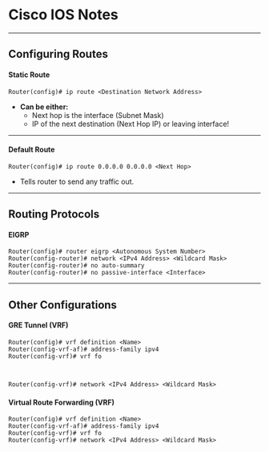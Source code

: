 # Cisco IOS Notes
___

## Configuring Routes
#### Static Route
```
Router(config)# ip route <Destination Network Address>
```
  - **Can be either:**
    - Next hop is the interface (Subnet Mask)
    - IP of the next destination (Next Hop IP) or leaving interface!
___
#### Default Route
```
Router(config)# ip route 0.0.0.0 0.0.0.0 <Next Hop>
```
- Tells router to send any traffic out.
___
## Routing Protocols
#### EIGRP
```
Router(config)# router eigrp <Autonomous System Number>
Router(config-router)# network <IPv4 Address> <Wildcard Mask>
Router(config-router)# no auto-summary
Router(config-router)# no passive-interface <Interface>
```
___
## Other Configurations
#### GRE Tunnel (VRF)
```
Router(config)# vrf definition <Name>
Router(config-vrf-af)# address-family ipv4
Router(config-vrf)# vrf fo



Router(config-vrf)# network <IPv4 Address> <Wildcard Mask>
```

#### Virtual Route Forwarding (VRF)
```
Router(config)# vrf definition <Name>
Router(config-vrf-af)# address-family ipv4
Router(config-vrf)# vrf fo
Router(config-vrf)# network <IPv4 Address> <Wildcard Mask>
```
